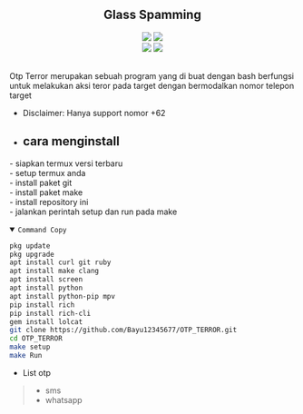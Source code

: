 <h2 align="center">Glass Spamming</h2>
<p align="center">
  <img src="https://img.shields.io/static/v1?label=language&message=Bourne+Again+Shell&color=green&logo=nano">
  <img src="https://img.shields.io/static/v1?label=Framework&message=Bash+ID&color=green&logo=reddit"><br>
  <img src="https://img.shields.io/github/forks/Bayu12345677/OTP_TERROR?logo=git&style=social">
  <img src="https://img.shields.io/github/license/Bayu12345677/OTP_TERROR?color=green&logo=apache&style=flat-square">
</p>

<br>
Otp Terror merupakan sebuah program yang di buat dengan bash berfungsi untuk melakukan aksi teror pada target
dengan bermodalkan nomor telepon target
<br>

- Disclaimer: Hanya support nomor +62
- ## cara menginstall
\- siapkan termux versi terbaru<br>
\- setup termux anda<br>
\- install paket git<br>
\- install paket make<br>
\- install repository ini<br>
\- jalankan perintah setup dan run pada make

<details open><summary><code>Command Copy</code></summary>

```bash
pkg update
pkg upgrade
apt install curl git ruby
apt install make clang
apt install screen
apt install python
apt install python-pip mpv
pip install rich
pip install rich-cli
gem install lolcat
git clone https://github.com/Bayu12345677/OTP_TERROR.git
cd OTP_TERROR
make setup
make Run
```
</details>

- List otp
> - sms<br>
> - whatsapp<br>
